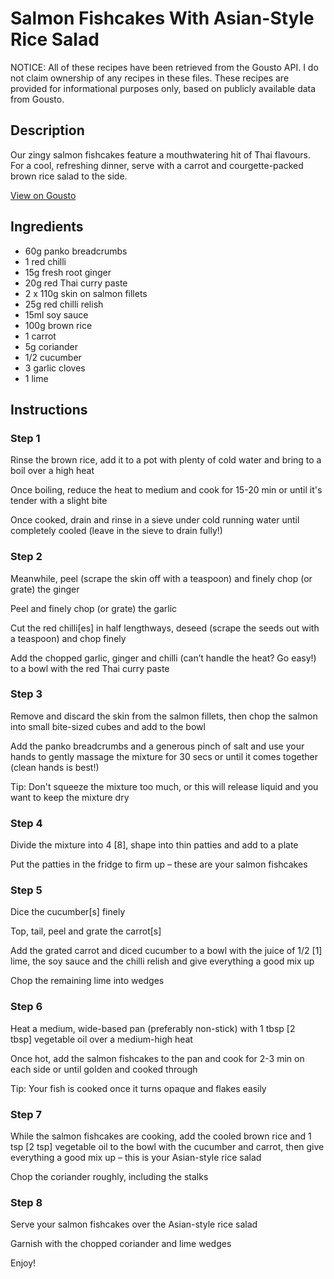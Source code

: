 # Salmon Fishcakes With Asian-Style Rice Salad

NOTICE: All of these recipes have been retrieved from the Gousto API. I do not claim ownership of any recipes in these files. These recipes are provided for informational purposes only, based on publicly available data from Gousto.

## Description

Our zingy salmon fishcakes feature a mouthwatering hit of Thai flavours. For a cool, refreshing dinner, serve with a carrot and courgette-packed brown rice salad to the side. 

[View on Gousto](https://www.gousto.co.uk/recipes/cookbook/joes-sizzlin-salmoncakes-asian-rice-salad)

## Ingredients

- 60g panko breadcrumbs
- 1 red chilli
- 15g fresh root ginger 
- 20g red Thai curry paste
- 2 x 110g skin on salmon fillets
- 25g red chilli relish
- 15ml soy sauce
- 100g brown rice
- 1 carrot
- 5g coriander
- 1/2 cucumber
- 3 garlic cloves
- 1 lime

## Instructions


### Step 1

Rinse the brown rice, add it to a pot with plenty of cold water and bring to a boil over a high heat

Once boiling, reduce the heat to medium and cook for 15-20 min or until it's tender with a slight bite

Once cooked, drain and rinse in a sieve under cold running water until completely cooled (leave in the sieve to drain fully!)


### Step 2

Meanwhile, peel (scrape the skin off with a teaspoon) and finely chop (or grate) the ginger

Peel and finely chop (or grate) the garlic

Cut the red chilli<span class="text-danger">[es]</span> in half lengthways, deseed (scrape the seeds out with a teaspoon) and chop finely

Add the chopped garlic, ginger and chilli (can’t handle the heat? Go easy!) to a bowl with the red Thai curry paste


### Step 3

Remove and discard the skin from the salmon fillets, then chop the salmon into small bite-sized cubes and add to the bowl

Add the panko breadcrumbs and a generous pinch of salt and use your hands to gently massage the mixture for 30 secs or until it comes together (clean hands is best!)

Tip: Don't squeeze the mixture too much, or this will release liquid and you want to keep the mixture dry


### Step 4

Divide the mixture into 4 <span class="text-danger">[8]</span>, shape into thin patties and add to a plate

Put the patties in the fridge to firm up – these are your salmon fishcakes


### Step 5

Dice the cucumber<span class="text-danger">[s] </span>finely

Top, tail, peel and grate the carrot<span class="text-danger">[s]</span>

Add the grated carrot and diced cucumber to a bowl with the juice of 1/2 <span class="text-danger">[1]</span> lime, the soy sauce and the chilli relish and give everything a good mix up

Chop the remaining lime into wedges


### Step 6

Heat a medium, wide-based pan (preferably non-stick) with 1 tbsp <span class="text-danger">[2 tbsp] </span>vegetable oil over a medium-high heat

Once hot, add the salmon fishcakes to the pan and cook for 2-3 min on each side or until golden and cooked through

Tip: Your fish is cooked once it turns opaque and flakes easily


### Step 7

While the salmon fishcakes are cooking, add the cooled brown rice and 1 tsp <span class="text-danger">[2 tsp]</span> vegetable oil to the bowl with the cucumber and carrot, then give everything a good mix up – this is your Asian-style rice salad

Chop the coriander roughly, including the stalks

### Step 8

Serve your salmon fishcakes over the Asian-style rice salad

Garnish with the chopped coriander and lime wedges

Enjoy!

